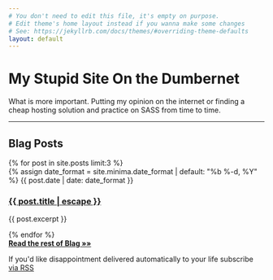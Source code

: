 ```yaml
---
# You don't need to edit this file, it's empty on purpose.
# Edit theme's home layout instead if you wanna make some changes
# See: https://jekyllrb.com/docs/themes/#overriding-theme-defaults
layout: default
---
```


<div class="home">
  <h1 class="page-heading">My Stupid Site On the Dumbernet</h1>
  <p>
  What is more important.  Putting my opinion on the internet or finding a cheap hosting solution and practice on SASS from time to time.</p>
  <hr />
  <h2 class="page-heading">Blag Posts</h2>
  <div class="row marketing">
      {% for post in site.posts limit:3 %}
      <div class="col">
        {% assign date_format = site.minima.date_format | default: "%b %-d, %Y" %}
        <span class="post-meta">{{ post.date | date: date_format }}</span>
        <h3>
          <a class="post-link" href="{{ post.url | relative_url }}">{{ post.title | escape }}</a>
        </h3>
        <p>{{ post.excerpt }}</p>
      </div>
    {% endfor %}
  </div>
  <div class="row">
    <div class="col">
        <strong class="text-right"><a href="{{ site.baseurl }}{% link blag/index.html %}">Read the rest of Blag &#187;&#187;</a></strong>
    </div>
  </div>
  <div class="row">
    <div class="col">
      <p class="rss-subscribe">If you'd like disappointment delivered automatically to your life subscribe <a href="{{ "/feed.xml" | relative_url }}">via RSS</a></p>
    </div>
  </div>
</div>
